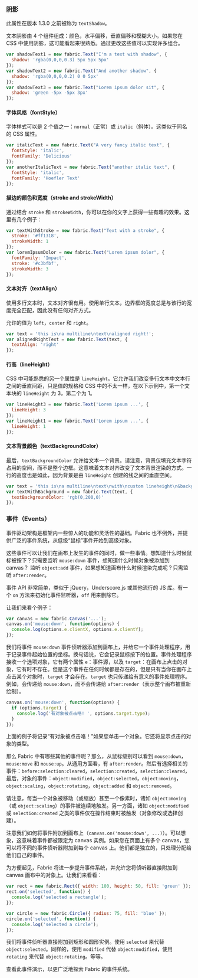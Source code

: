 ### 阴影

此属性在版本 1.3.0 之前被称为 `textShadow`。

文本阴影由 4 个组件组成：颜色，水平偏移，垂直偏移和模糊大小。如果您在 CSS 中使用阴影，这可能看起来很熟悉。通过更改这些值可以实现许多组合。

```javascript
var shadowText1 = new fabric.Text("I'm a text with shadow", {
  shadow: 'rgba(0,0,0,0.3) 5px 5px 5px'
});
var shadowText2 = new fabric.Text("And another shadow", {
  shadow: 'rgba(0,0,0,0.2) 0 0 5px'
});
var shadowText3 = new fabric.Text("Lorem ipsum dolor sit", {
  shadow: 'green -5px -5px 3px'
});
```

#### 字体风格（fontStyle）

字体样式可以是 2 个值之一：`normal`（正常）或 `italic`（斜体）。这类似于同名的 CSS 属性。

```javascript
var italicText = new fabric.Text("A very fancy italic text", {
  fontStyle: 'italic',
  fontFamily: 'Delicious'
});
var anotherItalicText = new fabric.Text("another italic text", {
  fontStyle: 'italic',
  fontFamily: 'Hoefler Text'
});
```

#### 描边的颜色和宽度（stroke and strokeWidth）

通过结合 `stroke` 和 `strokeWidth`，你可以在你的文字上获得一些有趣的效果。这里有几个例子：

```javascript
var textWithStroke = new fabric.Text("Text with a stroke", {
  stroke: '#ff1318',
  strokeWidth: 1
});
var loremIpsumDolor = new fabric.Text("Lorem ipsum dolor", {
  fontFamily: 'Impact',
  stroke: '#c3bfbf',
  strokeWidth: 3
});
```

#### 文本对齐（textAlign）

使用多行文本时，文本对齐很有用。使用单行文本，边界框的宽度总是与该行的宽度完全匹配，因此没有任何对齐方式。

允许的值为 `left`，`center` 和 `right`。

```javascript
var text = 'this is\na multiline\ntext\naligned right!';
var alignedRightText = new fabric.Text(text, {
  textAlign: 'right'
});
```

#### 行高（lineHeight）

CSS 中可能熟悉的另一个属性是 `lineHeight`。它允许我们改变多行文本中文本行之间的垂直间距，只是值的规格和 CSS 中的不太一样，在以下示例中，第一个文本块的 `lineHeight` 为 3，第二个为 1。

```javascript
var lineHeight3 = new fabric.Text('Lorem ipsum ...', {
  lineHeight: 3
});
var lineHeight1 = new fabric.Text('Lorem ipsum ...', {
  lineHeight: 1
});
```

#### 文本背景颜色（textBackgroundColor）

最后，`textBackgroundColor` 允许给文本一个背景。请注意，背景仅填充文本字符占用的空间，而不是整个边框。这意味着文本对齐改变了文本背景渲染的方式。一行的高度也是如此，因为背景是由 `lineHeight` 创建的线之间的垂直空间。

```javascript
var text = 'this is\na multiline\ntext\nwith\ncustom lineheight\n&background';
var textWithBackground = new fabric.Text(text, {
  textBackgroundColor: 'rgb(0,200,0)'
});
```

### 事件（Events）

事件驱动架构是框架内一些惊人的功能和灵活性的基础。Fabric 也不例外，并提供广泛的事件系统，从低级“鼠标”事件开始到高级对象。

这些事件可以让我们在画布上发生的事件的同时，做一些事情。想知道什么时候鼠标被按下？只需要监听 `mouse:down` 事件，想知道什么时候对象被添加到 canvas？ 监听 `object:add` 事件，如果想知道画布什么时候渲染完成呢？只需监听 `after:render`。

事件 API 非常简单，类似于 jQuery，Underscore.js 或其他流行的 JS 库。有一个 `on` 方法来初始化事件监听器，`off` 用来删除它。

让我们来看个例子：

```javascript
var canvas = new fabric.Canvas('...');
canvas.on('mouse:down', function(options) {
  console.log(options.e.clientX, options.e.clientY);
});
```

我们将事件 `mouse:down` 事件侦听器添加到画布上，并给它一个事件处理程序，用于记录事件起始位置的坐标。换句话说，它会记录鼠标按下的位置。事件处理程序接收一个选项对象，它有两个属性 `e`：事件源，以及 `target`：在画布上点击的对象，它有时不存在。但是这个事件在任何时候都是存在的，但是只有当你在画布上点击某个对象时，`target` 才会存在。`target` 也只传递给有意义的事件处理程序。例如，会传递给 `mouse:down`，而不会传递给 `after:render`（表示整个画布被重新绘制）。

```javascript
canvas.on('mouse:down', function(options) {
  if (options.target) {
    console.log('有对象被点击咯! ', options.target.type);
  }
});
```

上面的例子将记录“有对象被点击咯！”如果您单击一个对象。它还将显示点击的对象的类型。

那么 Fabric 中有哪些其他的事件呢？那么，从鼠标级别可以看到 `mouse:down`，`mouse:move` 和 `mouse:up`。从通用方面看，有 `after:render`。然后有选择相关的事件：`before:selection:cleared`，`selection:created`，`selection:cleared`，最后，对象的事件：`object:modified`，`object:selected`，`object:moving`，`object:scaling`，`object:rotating`，`object:added` 和 `object:removed`。

请注意，每当一个对象被移动（或缩放）甚至一个像素时，诸如 `object:moving`（或 `object:scaling`）的事件被连续地触发。另一方面，诸如 `object:modified` 或 `selection:created` 之类的事件仅在操作结束时被触发（对象修改或选择创建）。

注意我们如何将事件附加到画布上（`canvas.on('mouse:down', ...)`）。可以想象，这意味着事件都被限定为 canvas 实例。如果您在页面上有多个 canvas，您可以将不同的事件侦听器附加到每个 canvas 上。他们都是独立的，只处理分配给他们自己的事件。

为方便起见，Fabric 将进一步提升事件系统，并允许您将侦听器直接附加到 canvas 画布中的对象上。让我们来看看：

```javascript
var rect = new fabric.Rect({ width: 100, height: 50, fill: 'green' });
rect.on('selected', function() {
  console.log('selected a rectangle');
});

var circle = new fabric.Circle({ radius: 75, fill: 'blue' });
circle.on('selected', function() {
  console.log('selected a circle');
});
```

我们将事件侦听器直接附加到矩形和圆形实例。使用 `selected` 来代替 `object:selected`。同样的，使用 `modified` 代替 `object:modified`，使用 `rotating` 来代替 `object:rotating`。等等。

查看此事件演示，以更广泛地探索 Fabric 的事件系统。
